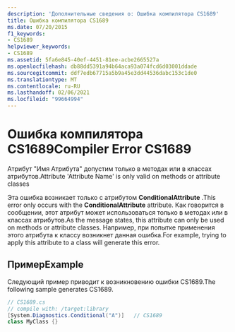 ```yaml
---
description: 'Дополнительные сведения о: Ошибка компилятора CS1689'
title: Ошибка компилятора CS1689
ms.date: 07/20/2015
f1_keywords:
- CS1689
helpviewer_keywords:
- CS1689
ms.assetid: 5fa6e845-40ef-4451-81ee-acbe2665527a
ms.openlocfilehash: db88dd5391a94b64aca93a074fcd6d03001ddade
ms.sourcegitcommit: ddf7edb67715a5b9a45e3dd44536dabc153c1de0
ms.translationtype: MT
ms.contentlocale: ru-RU
ms.lasthandoff: 02/06/2021
ms.locfileid: "99664994"
---
```

# <a name="compiler-error-cs1689"></a><span data-ttu-id="e5f59-103">Ошибка компилятора CS1689</span><span class="sxs-lookup"><span data-stu-id="e5f59-103">Compiler Error CS1689</span></span>

<span data-ttu-id="e5f59-104">Атрибут "Имя Атрибута" допустим только в методах или в классах атрибутов.</span><span class="sxs-lookup"><span data-stu-id="e5f59-104">Attribute 'Attribute Name' is only valid on methods or attribute classes</span></span>  
  
 <span data-ttu-id="e5f59-105">Эта ошибка возникает только с атрибутом **ConditionalAttribute** .</span><span class="sxs-lookup"><span data-stu-id="e5f59-105">This error only occurs with the **ConditionalAttribute** attribute.</span></span> <span data-ttu-id="e5f59-106">Как говорится в сообщении, этот атрибут может использоваться только в методах или в классах атрибутов.</span><span class="sxs-lookup"><span data-stu-id="e5f59-106">As the message states, this attribute can only be used on methods or attribute classes.</span></span> <span data-ttu-id="e5f59-107">Например, при попытке применения этого атрибута к классу возникнет данная ошибка.</span><span class="sxs-lookup"><span data-stu-id="e5f59-107">For example, trying to apply this attribute to a class will generate this error.</span></span>  
  
## <a name="example"></a><span data-ttu-id="e5f59-108">Пример</span><span class="sxs-lookup"><span data-stu-id="e5f59-108">Example</span></span>  

 <span data-ttu-id="e5f59-109">Следующий пример приводит к возникновению ошибки CS1689.</span><span class="sxs-lookup"><span data-stu-id="e5f59-109">The following sample generates CS1689.</span></span>  
  
```csharp  
// CS1689.cs  
// compile with: /target:library  
[System.Diagnostics.Conditional("A")]   // CS1689  
class MyClass {}  
```
